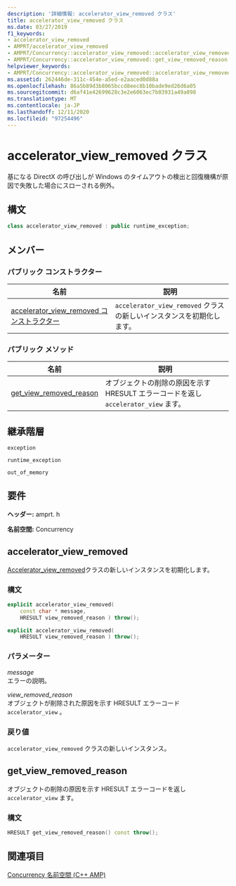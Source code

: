 ```yaml
---
description: '詳細情報: accelerator_view_removed クラス'
title: accelerator_view_removed クラス
ms.date: 03/27/2019
f1_keywords:
- accelerator_view_removed
- AMPRT/accelerator_view_removed
- AMPRT/Concurrency::accelerator_view_removed::accelerator_view_removed
- AMPRT/Concurrency::accelerator_view_removed::get_view_removed_reason
helpviewer_keywords:
- AMPRT/Concurrency::accelerator_view_removed::accelerator_view_removed Class
ms.assetid: 262446de-311c-454e-a5ed-e2aaced0d88a
ms.openlocfilehash: 86a5b89d3b8065bccd8eec8b10bade9ed26d6a05
ms.sourcegitcommit: d6af41e42699628c3e2e6063ec7b03931a49a098
ms.translationtype: MT
ms.contentlocale: ja-JP
ms.lasthandoff: 12/11/2020
ms.locfileid: "97254496"
---
```

# <a name="accelerator_view_removed-class"></a>accelerator_view_removed クラス

基になる DirectX の呼び出しが Windows のタイムアウトの検出と回復機構が原因で失敗した場合にスローされる例外。

## <a name="syntax"></a>構文

```cpp
class accelerator_view_removed : public runtime_exception;
```

## <a name="members"></a>メンバー

### <a name="public-constructors"></a>パブリック コンストラクター

|名前|説明|
|----------|-----------------|
|[accelerator_view_removed コンストラクター](#ctor)|`accelerator_view_removed` クラスの新しいインスタンスを初期化します。|

### <a name="public-methods"></a>パブリック メソッド

|名前|説明|
|----------|-----------------|
|[get_view_removed_reason](#get_view_removed_reason)|オブジェクトの削除の原因を示す HRESULT エラーコードを返し `accelerator_view` ます。|

## <a name="inheritance-hierarchy"></a>継承階層

`exception`

`runtime_exception`

`out_of_memory`

## <a name="requirements"></a>要件

**ヘッダー:** amprt. h

**名前空間:** Concurrency

## <a name="accelerator_view_removed"></a><a name="ctor"></a> accelerator_view_removed

[Accelerator_view_removed](accelerator-view-removed-class.md)クラスの新しいインスタンスを初期化します。

### <a name="syntax"></a>構文

```cpp
explicit accelerator_view_removed(
    const char * message,
    HRESULT view_removed_reason ) throw();

explicit accelerator_view_removed(
    HRESULT view_removed_reason ) throw();
```

### <a name="parameters"></a>パラメーター

*message*<br/>
エラーの説明。

*view_removed_reason*<br/>
オブジェクトが削除された原因を示す HRESULT エラーコード `accelerator_view` 。

### <a name="return-value"></a>戻り値

`accelerator_view_removed` クラスの新しいインスタンス。

## <a name="get_view_removed_reason"></a><a name="get_view_removed_reason"></a> get_view_removed_reason

オブジェクトの削除の原因を示す HRESULT エラーコードを返し `accelerator_view` ます。

### <a name="syntax"></a>構文

```cpp
HRESULT get_view_removed_reason() const throw();
```

## <a name="see-also"></a>関連項目

[Concurrency 名前空間 (C++ AMP)](concurrency-namespace-cpp-amp.md)
